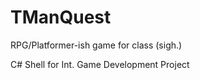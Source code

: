 TManQuest
=========

RPG/Platformer-ish game for class (sigh.)

C# Shell for Int. Game Development Project
